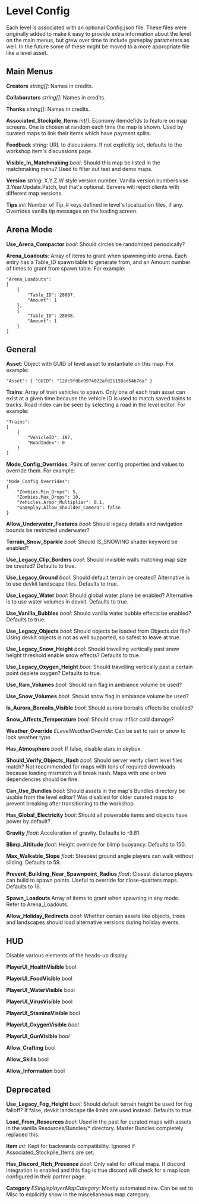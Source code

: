 Level Config
============

Each level is associated with an optional Config.json file. These files were originally added to make it easy to provide extra information about the level on the main menus, but grew over time to include gameplay parameters as well. In the future some of these might be moved to a more appropriate file like a level asset.

Main Menus
----------

__Creators__ _string[]_: Names in credits.

__Collaborators__ _string[]_: Names in credits.

__Thanks__ _string[]_: Names in credits.

__Associated_Stockpile_Items__ _int[]_: Economy itemdefids to feature on map screens. One is chosen at random each time the map is shown. Used by curated maps to link their items which have payment splits.

__Feedback__ _string_: URL to discussions. If not explicitly set, defaults to the workshop item's discussions page.

__Visible_In_Matchmaking__ _bool_: Should this map be listed in the matchmaking menu? Used to filter out test and demo maps.

__Version__ _string_: X.Y.Z.W style version number. Vanilla version numbers use 3.Year.Update.Patch, but that's optional. Servers will reject clients with different map versions.

__Tips__ _int_: Number of Tip_# keys defined in level's localization files, if any. Overrides vanilla tip messages on the loading screen.

Arena Mode
----------

__Use_Arena_Compactor__ _bool_: Should circles be randomized periodically?

__Arena_Loadouts__: Array of items to grant when spawning into arena. Each entry has a Table_ID spawn table to generate from, and an Amount number of times to grant from spawn table. For example:

	"Arena_Loadouts":
	[
		{
			"Table_ID": 28007,
			"Amount": 1
		},
		{
			"Table_ID": 28008,
			"Amount": 1
		}
	]

General
-------

__Asset__: Object with GUID of level asset to instantiate on this map. For example:

	"Asset": { "GUID": "12dc9fdbe9974022afd21158ad54b76a" }

__Trains__: Array of train vehicles to spawn. Only one of each train asset can exist at a given time because the vehicle ID is used to match saved trains to tracks. Road index can be seen by selecting a road in the level editor. For example:

	"Trains":
	[
		{
			"VehicleID": 187,
			"RoadIndex": 0
		}
	]

__Mode_Config_Overrides__: Pairs of server config properties and values to override them. For example:

	"Mode_Config_Overrides":
	{
		"Zombies.Min_Drops": 5,
		"Zombies.Max_Drops": 10,
		"Vehicles.Armor_Multiplier": 0.1,
		"Gameplay.Allow_Shoulder_Camera": false
	}

__Allow_Underwater_Features__ _bool_: Should legacy details and navigation bounds be restricted underwater?

__Terrain_Snow_Sparkle__ _bool_: Should IS_SNOWING shader keyword be enabled?

__Use_Legacy_Clip_Borders__ _bool_: Should invisible walls matching map size be created? Defaults to true.

__Use_Legacy_Ground__ _bool_: Should default terrain be created? Alternative is to use devkit landscape tiles. Defaults to true.

__Use_Legacy_Water__ _bool_: Should global water plane be enabled? Alternative is to use water volumes in devkit. Defaults to true.

__Use_Vanilla_Bubbles__ _bool_: Should vanilla water bubble effects be enabled? Defaults to true.

__Use_Legacy_Objects__ _bool_: Should objects be loaded from Objects.dat file? Using devkit objects is not as well supported, so safest to leave at true.

__Use_Legacy_Snow_Height__ _bool_: Should travelling vertically past snow height threshold enable snow effects? Defaults to true.

__Use_Legacy_Oxygen_Height__ _bool_: Should travelling vertically past a certain point deplete oxygen? Defaults to true.

__Use_Rain_Volumes__ _bool_: Should rain flag in ambiance volume be used?

__Use_Snow_Volumes__ _bool_: Should snow flag in ambiance volume be used?

__Is_Aurora_Borealis_Visible__ _bool_: Should aurora borealis effects be enabled?

__Snow_Affects_Temperature__ _bool_: Should snow inflict cold damage?

__Weather_Override__ _ELevelWeatherOverride_: Can be set to rain or snow to lock weather type.

__Has_Atmosphere__ _bool_: If false, disable stars in skybox.

__Should_Verify_Objects_Hash__ _bool_: Should server verify client level files match? Not recommended for maps with tons of required downloads because loading mismatch will break hash. Maps with one or two dependencies should be fine.

__Can_Use_Bundles__ _bool_: Should assets in the map's Bundles directory be usable from the level editor? Was disabled for older curated maps to prevent breaking after transitioning to the workshop.

__Has_Global_Electricity__ _bool_: Should all powerable items and objects have power by default?

__Gravity__ _float_: Acceleration of gravity. Defaults to -9.81.

__Blimp_Altitude__ _float_: Height override for blimp buoyancy. Defaults to 150.

__Max_Walkable_Slope__ _float_: Steepest ground angle players can walk without sliding. Defaults to 59.

__Prevent_Building_Near_Spawnpoint_Radius__ _float_: Closest distance players can build to spawn points. Useful to override for close-quarters maps. Defaults to 16.

__Spawn_Loadouts__ Array of items to grant when spawning in any mode. Refer to Arena_Loadouts.

__Allow_Holiday_Redirects__ _bool_: Whether certain assets like objects, trees and landscapes should load alternative versions during holiday events.

HUD
---

Disable various elements of the heads-up display.

__PlayerUI_HealthVisible__ bool

__PlayerUI_FoodVisible__ bool

__PlayerUI_WaterVisible__ bool

__PlayerUI_VirusVisible__ bool

__PlayerUI_StaminaVisible__ bool

__PlayerUI_OxygenVisible__ _bool_

__PlayerUI_GunVisible__ _bool_

__Allow_Crafting__ bool

__Allow_Skills__ bool

__Allow_Information__ bool

Deprecated
----------

__Use_Legacy_Fog_Height__ _bool_: Should default terrain height be used for fog falloff? If false, devkit landscape tile limits are used instead. Defaults to true.

__Load_From_Resources__ _bool_: Used in the past for curated maps with assets in the vanilla Resources/Bundles/* directory. Master Bundles completely replaced this.

__Item__ _int_: Kept for backwards compatibility. Ignored if Associated_Stockpile_Items are set.

__Has_Discord_Rich_Presence__ _bool_: Only valid for official maps. If discord integration is enabled and this flag is true discord will check for a map icon configured in their partner page.

__Category__ _ESingleplayerMapCategory_: Mostly automated now. Can be set to Misc to explicitly show in the miscellaneous map category.

